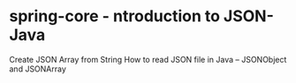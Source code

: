 # spring-core - ntroduction to JSON-Java

Create JSON Array from String
How to read JSON file in Java – JSONObject and JSONArray
